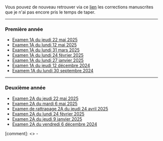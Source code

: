 Vous pouvez de nouveau retrouver via ce [lien](./corrections.md/) les corrections manuscrites que je n'ai pas encore pris le temps de taper.

---

### Première année

- [Examen 1A du jeudi 22 mai 2025](./examens/exam-math-S2-2025.05.22.pdf)
- [Examen 1A du lundi 12 mai 2025](./examens/exam-math-S2-2025.05.12.pdf)
- [Examen 1A du lundi 31 mars 2025](./examens/exam-math-S2-2025.03.31.pdf)
- [Examen 1A du lundi 24 février 2025](./examens/exam-math-S1-2025.02.24.pdf)
- [Examen 1A du lundi 27 janvier 2025](./examens/exam-math-S1-2025.01.27.pdf)
- [Examen 1A du jeudi 12 décembre 2024](./examens/exam-math-S1-2024.12.12.pdf)
- [Examem 1A du lundi 30 septembre 2024](./examens/exam-math-S1-2024.09.30.pdf)

---

### Deuxième année

- [Examen 2A du jeudi 22 mai 2025](./examens/exam-math-S4-2025.05.22.pdf)
- [Examen 2A du mardi 6 mai 2025](./examens/exam-math-S4-2025.05.06.pdf)
- [Examen de rattrapage 2A du jeudi 24 avril 2025](./examens/exam-math-S4-2025.04.25.pdf)
- [Examen 2A du lundi 24 février 2025](./examens/exam-math-S3-2025.02.24.pdf)
- [Examen 2A du jeudi 9 janvier 2025](./examens/exam-math-S3-2025.01.09.pdf)
- [Examen 2A du vendredi 6 décembre 2024](./examens/exam-math-S3-2024.12.06.pdf)

[comment]: <> - 